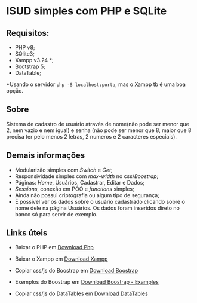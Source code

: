 # ISUD simples com PHP e SQLite

## Requisitos:

* PHP v8;
* SQlite3;
* Xampp v3.24 *;
* Bootstrap 5;
* DataTable;

*Usando o servidor `php -S localhost:porta`, mas o Xampp tb é uma boa opção.

## Sobre

Sistema de cadastro de usuário através de nome(não pode ser menor que 2, nem vazio e nem igual) e senha (não pode ser menor que 8, maior que 8 precisa ter pelo menos 2 letras, 2 numeros e 2 caracteres especiais).


## Demais informações 

* Modularizão simples com *Switch* e *Get*;
* Responsividade simples com *max-width* no css/*Boostrap*;
* Páginas: *Home*, Usuários, Cadastrar, Editar e Dados;
* *Sessions*, conexão em POO e *functions* simples;
* Ainda não possui criptografia ou algum tipo de segurança;
* É possível ver os dados sobre o usuário cadastrado clicando sobre o nome dele na página Usuários. Os dados foram inseridos direto no banco só para servir de exemplo.


## Links úteis

* Baixar o PHP em 
[Download Php](https://www.php.net/downloads)

* Baixar o Xampp em 
[Download Xampp](https://www.apachefriends.org/download.html)

* Copiar css/js do Boostrap em 
[Download Boostrap](https://getbootstrap.com/)

* Exemplos do Boostrap em
[Download Boostrap - Examples](https://getbootstrap.com/docs/5.0/examples/)

* Copiar css/js do DataTables em 
[Download DataTables](https://datatables.net/)